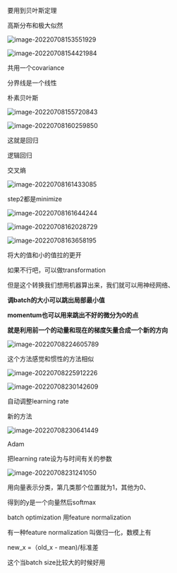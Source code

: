 要用到贝叶斯定理 

高斯分布和极大似然

![image-20220708153551929](img/image-20220708153551929.png)

![image-20220708154421984](img/image-20220708154421984.png)

共用一个covariance

分界线是一个线性

朴素贝叶斯

![image-20220708155720843](img/image-20220708155720843.png)





![image-20220708160259850](img/image-20220708160259850.png)



这就是回归

逻辑回归

交叉熵

![image-20220708161433085](img/image-20220708161433085.png)

step2都是minimize





![image-20220708161644244](D:/Program%20Files/Typora/image-20220708161644244.png)

![image-20220708162028729](img/image-20220708162028729.png)



![image-20220708163658195](img/image-20220708163658195.png)

将大的值和小的值拉的更开

如果不行吧，可以做transformation

但是这个转换我们想用机器算出来，我们就可以用神经网络、



**调batch的大小可以跳出局部最小值**

**momentum也可以用来跳出不好的微分为0的点**

**就是利用前一个的动量和现在的梯度矢量合成一个新的方向**

![image-20220708224605789](img/image-20220708224605789.png)



这个方法感觉和惯性的方法相似

![image-20220708225912226](img/image-20220708225912226.png)

![image-20220708230142609](img/image-20220708230142609.png)

自动调整learning rate

 新的方法

![image-20220708230641449](img/image-20220708230641449.png)



Adam

把learning rate设为与时间有关的参数

![image-20220708231241050](img/image-20220708231241050.png)







用向量表示分类，第几类那个位置就为1，其他为0、

得到的y是一个向量然后softmax



batch optimization  用feature normalization 

有一种feature normalization 叫做归一化，数模上有

new_x =（old_x - mean)/标准差 

这个当batch size比较大的时候好用


